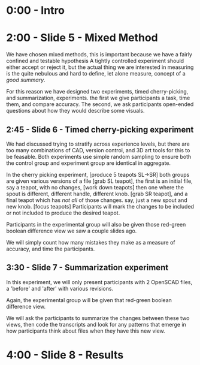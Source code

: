 
# 0:00 - Intro

# 2:00 - Slide 5 - Mixed Method

We have chosen mixed methods, this is important because we have a fairly confined and testable hypothesis 
A tightly controlled experiment should either accept or reject it, 
but the actual thing we are interested in measuring is the quite nebulous and hard to define, let alone measure, concept of a *good summary*. 

For this reason we have designed two experiments, timed cherry-picking, and summarization, experiments.
the first we give participants a task, time them, and compare accuracy. The second, we ask participants open-ended questions about how they would describe some visuals. 

## 2:45 - Slide 6 - Timed cherry-picking experiment

We had discussed trying to stratify across experience levels, but there are too many combinations of CAD, version control, and 3D art tools for this to be feasable. 
Both experiments use simple random sampling to ensure both the control group and experiment group are identical in aggregate. 

In the cherry picking experiment, 
[produce 5 teapots SL->SR] both groups are given various versions of a file 
[grab SL teapot], the first is an initial file, say a teapot, with no changes, 
[work down teapots] then one where the spout is different, different handle, different knob. 
[grab SR teapot], and a final teapot which has *not all* of those changes. say, just a new spout and new knob.
[focus teapots] Participants will mark the changes to be included or not included to produce the desired teapot.  

Participants in the experimental group will also be given those red-green boolean difference view we saw a couple slides ago.

We will simply count how many mistakes they make as a measure of accuracy, and time the participants.

## 3:30 - Slide 7 - Summarization experiment

In this experiment, we will only present participants with 2 OpenSCAD files, a 'before' and 'after' with various revisions.

Again, the experimental group will be given that red-green boolean difference view. 

We will ask the participants to summarize the changes between these two views, then code the transcripts and look for any patterns that emerge in how participants think about files when they have this new view.

# 4:00 - Slide 8 - Results
